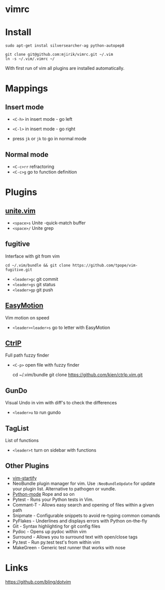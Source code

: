 vimrc
=====


Install
=======

    sudo apt-get instal silversearcher-ag python-autopep8

    git clone git@github.com:mjirik/vimrc.git ~/.vim
    ln -s ~/.vim/.vimrc ~/

With first run of vim all plugins are installed automatically.


Mappings
===

Insert mode
---

* `<C-h>` in insert mode - go left
* `<C-l>` in insert mode - go right


*  press `jk` or `jk` to go in normal mode


Normal mode
----

* `<C-c>rr` refractoring
* `<C-c>g` go to function definition



Plugins
====


[unite.vim](https://github.com/Shougo/unite.vim)
---
* `<space>s` Unite -quick-match buffer
* `<space>/` Unite grep

fugitive
---

Interface with git from vim

    cd ~/.vim/bundle && git clone https://github.com/tpope/vim-fugitive.git

* `<leader>gc` git commit
* `<leader>gs` git status
* `<leader>gp` git push


[EasyMotion](https://github.com/Lokaltog/vim-easymotion)
---

Vim motion on speed

* `<leader><leader>s` go to letter with EasyMotion

[CtrlP](https://github.com/kien/ctrlp)
---

Full path fuzzy finder

* `<C-p>` open file with fuzzy finder

    cd ~/.vim/bundle
    git clone https://github.com/kien/ctrlp.vim.git

GunDo
---

Visual Undo in vim with diff's to check the differences

* `<leader>u` to run gundo


TagList
---

List of functions
* `<leader>t` turn on sidebar with functions

Other Plugins
---

* [vim-startify](https://github.com/mhinz/vim-startify)
* NeoBundle plugin manager for vim. Use `:NeoBundleUpdate` for update your
  plugin list. Alternative to pathogen or vundle.
* [Python-mode](http://github.com/klen/python-mode)
     Rope and so on
* Pytest - 
     Runs your Python tests in Vim.
* Commant-T - 
     Allows easy search and opening of files within a given path
* Snipmate - 
     Configurable snippets to avoid re-typing common comands
* PyFlakes - 
     Underlines and displays errors with Python on-the-fly
* Git - 
    Syntax highlighting for git config files
* Pydoc -
    Opens up pydoc within vim
* Surround - 
    Allows you to surround text with open/close tags
* Py.test - 
    Run py.test test's from within vim
* MakeGreen -
    Generic test runner that works with nose


Links
===

https://github.com/bling/dotvim
